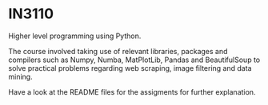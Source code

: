 # IN3110
Higher level programming using Python.

The course involved taking use of relevant libraries, packages and compilers such as  Numpy, Numba, MatPlotLib, Pandas and BeautifulSoup
to solve practical problems regarding web scraping, image filtering and data mining. 

Have a look at the README files for the assigments for further explanation. 
